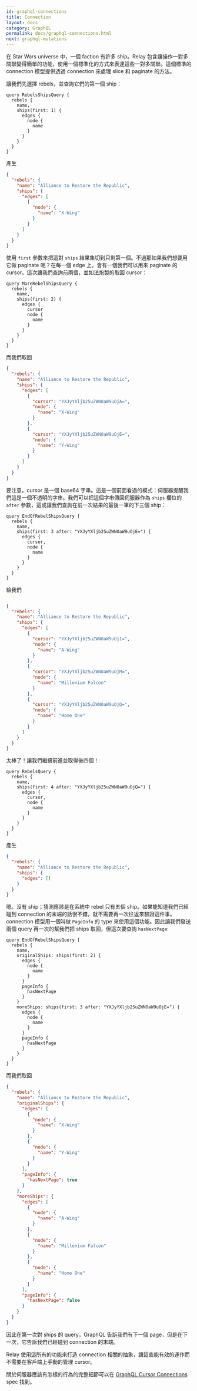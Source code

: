 ```yaml
---
id: graphql-connections
title: Connection
layout: docs
category: GraphQL
permalink: docs/graphql-connections.html
next: graphql-mutations
---
```


在 Star Wars universe 中，一個 faction 有許多 ship。Relay 包含讓操作一對多關聯變得簡單的功能，使用一個標準化的方式來表達這些一對多關聯。這個標準的 connection 模型提供透過 connection 來處理 slice 和 paginate 的方法。

讓我們先選擇 rebels，並查詢它們的第一個 ship：

```
query RebelsShipsQuery {
  rebels {
    name,
    ships(first: 1) {
      edges {
        node {
          name
        }
      }
    }
  }
}
```

產生

```json
{
  "rebels": {
    "name": "Alliance to Restore the Republic",
    "ships": {
      "edges": [
        {
          "node": {
            "name": "X-Wing"
          }
        }
      ]
    }
  }
}
```

使用 `first` 參數來把這對 `ships` 結果集切到只剩第一個。不過那如果我們想要用它做 paginate 呢？在每一個 edge 上，會有一個我們可以用來 paginate 的 cursor。這次讓我們查詢前兩個，並如法炮製的取回 cursor：

```
query MoreRebelShipsQuery {
  rebels {
    name,
    ships(first: 2) {
      edges {
        cursor
        node {
          name
        }
      }
    }
  }
}
```

而我們取回

```json
{
  "rebels": {
    "name": "Alliance to Restore the Republic",
    "ships": {
      "edges": [
        {
          "cursor": "YXJyYXljb25uZWN0aW9uOjA=",
          "node": {
            "name": "X-Wing"
          }
        },
        {
          "cursor": "YXJyYXljb25uZWN0aW9uOjE=",
          "node": {
            "name": "Y-Wing"
          }
        }
      ]
    }
  }
}
```

要注意，cursor 是一個 base64 字串。這是一個前面看過的模式：伺服器提醒我們這是一個不透明的字串。我們可以把這個字串傳回伺服器作為 `ships` 欄位的 `after` 參數，這或讓我們查詢在前一次結果的最後一筆的下三個 ship：

```
query EndOfRebelShipsQuery {
  rebels {
    name,
    ships(first: 3 after: "YXJyYXljb25uZWN0aW9uOjE=") {
      edges {
        cursor,
        node {
          name
        }
      }
    }
  }
}
```

給我們

```json

{
  "rebels": {
    "name": "Alliance to Restore the Republic",
    "ships": {
      "edges": [
        {
          "cursor": "YXJyYXljb25uZWN0aW9uOjI=",
          "node": {
            "name": "A-Wing"
          }
        },
        {
          "cursor": "YXJyYXljb25uZWN0aW9uOjM=",
          "node": {
            "name": "Millenium Falcon"
          }
        },
        {
          "cursor": "YXJyYXljb25uZWN0aW9uOjQ=",
          "node": {
            "name": "Home One"
          }
        }
      ]
    }
  }
}
```

太棒了！讓我們繼續前進並取得後四個！

```
query RebelsQuery {
  rebels {
    name,
    ships(first: 4 after: "YXJyYXljb25uZWN0aW9uOjQ=") {
      edges {
        cursor,
        node {
          name
        }
      }
    }
  }
}
```

產生

```json
{
  "rebels": {
    "name": "Alliance to Restore the Republic",
    "ships": {
      "edges": []
    }
  }
}
```

嗯。沒有 ship；猜測應該是在系統中 rebel 只有五個 ship。如果能知道我們已經碰到 connection 的末端的話很不錯，就不需要再一次往返來驗證這件事。connection 模型用一個叫做 `PageInfo` 的 type 來使用這個功能。因此讓我們發送兩個 query 再一次的幫我們把 ships 取回，但這次要查詢 `hasNextPage`:

```
query EndOfRebelShipsQuery {
  rebels {
    name,
    originalShips: ships(first: 2) {
      edges {
        node {
          name
        }
      }
      pageInfo {
        hasNextPage
      }
    }
    moreShips: ships(first: 3 after: "YXJyYXljb25uZWN0aW9uOjE=") {
      edges {
        node {
          name
        }
      }
      pageInfo {
        hasNextPage
      }
    }
  }
}
```

而我們取回

```json
{
  "rebels": {
    "name": "Alliance to Restore the Republic",
    "originalShips": {
      "edges": [
        {
          "node": {
            "name": "X-Wing"
          }
        },
        {
          "node": {
            "name": "Y-Wing"
          }
        }
      ],
      "pageInfo": {
        "hasNextPage": true
      }
    },
    "moreShips": {
      "edges": [
        {
          "node": {
            "name": "A-Wing"
          }
        },
        {
          "node": {
            "name": "Millenium Falcon"
          }
        },
        {
          "node": {
            "name": "Home One"
          }
        }
      ],
      "pageInfo": {
        "hasNextPage": false
      }
    }
  }
}
```

因此在第一次對 ships 的 query，GraphQL 告訴我們有下一個 page，但是在下一次，它告訴我們已經碰到 connection 的末端。

Relay 使用這所有的功能來打造 connection 相關的抽象，讓這些能有效的運作而不需要在客戶端上手動的管理 cursor。

關於伺服器應該有怎樣的行為的完整細節可以在 [GraphQL Cursor Connections](../graphql/connections.htm) spec 找到。
